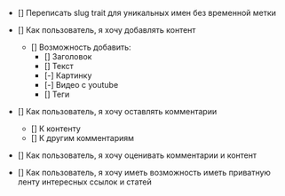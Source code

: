 - [] Переписать slug trait для уникальных имен без временной метки
- [] Как пользователь, я хочу добавлять контент
  - [] Возможность добавить:
    - [] Заголовок
    - [] Текст
    - [-] Картинку
    - [-] Видео с youtube
    - [] Теги
- [] Как пользователь, я хочу оставлять комментарии
  - [] К контенту
  - [] К другим комментариям
  

- [] Как пользователь, я хочу оценивать комментарии и контент
- [] Как пользователь, я хочу иметь возможность иметь приватную ленту интересных ссылок и статей
